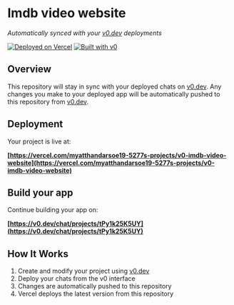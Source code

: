 # Imdb video website

*Automatically synced with your [v0.dev](https://v0.dev) deployments*

[![Deployed on Vercel](https://img.shields.io/badge/Deployed%20on-Vercel-black?style=for-the-badge&logo=vercel)](https://vercel.com/myatthandarsoe19-5277s-projects/v0-imdb-video-website)
[![Built with v0](https://img.shields.io/badge/Built%20with-v0.dev-black?style=for-the-badge)](https://v0.dev/chat/projects/tPy1k25K5UY)

## Overview

This repository will stay in sync with your deployed chats on [v0.dev](https://v0.dev).
Any changes you make to your deployed app will be automatically pushed to this repository from [v0.dev](https://v0.dev).

## Deployment

Your project is live at:

**[https://vercel.com/myatthandarsoe19-5277s-projects/v0-imdb-video-website](https://vercel.com/myatthandarsoe19-5277s-projects/v0-imdb-video-website)**

## Build your app

Continue building your app on:

**[https://v0.dev/chat/projects/tPy1k25K5UY](https://v0.dev/chat/projects/tPy1k25K5UY)**

## How It Works

1. Create and modify your project using [v0.dev](https://v0.dev)
2. Deploy your chats from the v0 interface
3. Changes are automatically pushed to this repository
4. Vercel deploys the latest version from this repository